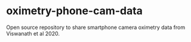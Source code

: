 # oximetry-phone-cam-data
Open source repository to share smartphone camera oximetry data from Viswanath et al 2020.
